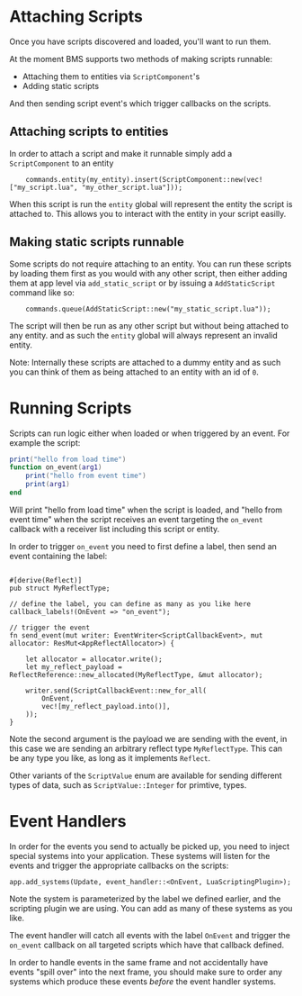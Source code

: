 # Attaching Scripts


Once you have scripts discovered and loaded, you'll want to run them.

At the moment BMS supports two methods of making scripts runnable: 
- Attaching them to entities via `ScriptComponent`'s
- Adding static scripts

And then sending script event's which trigger callbacks on the scripts.

## Attaching scripts to entities

In order to attach a script and make it runnable simply add a `ScriptComponent` to an entity
```rust,ignore
    commands.entity(my_entity).insert(ScriptComponent::new(vec!["my_script.lua", "my_other_script.lua"]));
```

When this script is run the `entity` global will represent the entity the script is attached to. This allows you to interact with the entity in your script easilly.

## Making static scripts runnable

Some scripts do not require attaching to an entity. You can run these scripts by loading them first as you would with any other script, then either adding them at app level via `add_static_script` or by issuing a `AddStaticScript` command like so:

```rust,ignore
    commands.queue(AddStaticScript::new("my_static_script.lua"));
```

The script will then be run as any other script but without being attached to any entity. and as such the `entity` global will always represent an invalid entity.

Note: Internally these scripts are attached to a dummy entity and as such you can think of them as being attached to an entity with an id of `0`.

# Running Scripts

Scripts can run logic either when loaded or when triggered by an event. For example the script:

```lua
print("hello from load time")
function on_event(arg1)
    print("hello from event time")
    print(arg1)
end
```

Will print "hello from load time" when the script is loaded, and "hello from event time" when the script receives an event targeting the `on_event` callback with a receiver list including this script or entity.

In order to trigger `on_event` you need to first define a label, then send an event containing the label:
```rust,ignore

#[derive(Reflect)]
pub struct MyReflectType;

// define the label, you can define as many as you like here
callback_labels!(OnEvent => "on_event");

// trigger the event
fn send_event(mut writer: EventWriter<ScriptCallbackEvent>, mut allocator: ResMut<AppReflectAllocator>) {

    let allocator = allocator.write();
    let my_reflect_payload = ReflectReference::new_allocated(MyReflectType, &mut allocator);

    writer.send(ScriptCallbackEvent::new_for_all(
        OnEvent,
        vec![my_reflect_payload.into()],
    ));
}
```

Note the second argument is the payload we are sending with the event, in this case we are sending an arbitrary reflect type `MyReflectType`. This can be any type you like, as long as it implements `Reflect`.

Other variants of the `ScriptValue` enum are available for sending different types of data, such as `ScriptValue::Integer` for primtive, types.


# Event Handlers

In order for the events you send to actually be picked up, you need to inject special systems into your application. These systems will listen for the events and trigger the appropriate callbacks on the scripts:

```rust,ignore
app.add_systems(Update, event_handler::<OnEvent, LuaScriptingPlugin>);
```

Note the system is parameterized by the label we defined earlier, and the scripting plugin we are using. You can add as many of these systems as you like.

The event handler will catch all events with the label `OnEvent` and trigger the `on_event` callback on all targeted scripts which have that callback defined.

In order to handle events in the same frame and not accidentally have events "spill over" into the next frame, you should make sure to order any systems which produce these events *before* the event handler systems.

